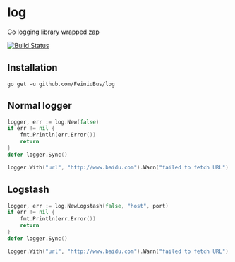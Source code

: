 # log

Go logging library wrapped [zap](https://github.com/uber-go/zap)

[![Build Status](https://travis-ci.org/FeiniuBus/log.svg?branch=master)](https://travis-ci.org/FeiniuBus/log)

## Installation

`go get -u github.com/FeiniuBus/log`

## Normal logger

```Go
logger, err := log.New(false)
if err != nil {
    fmt.Println(err.Error())
    return
}
defer logger.Sync()

logger.With("url", "http://www.baidu.com").Warn("failed to fetch URL")
```

## Logstash

```Go
logger, err := log.NewLogstash(false, "host", port)
if err != nil {
    fmt.Println(err.Error())
    return
}
defer logger.Sync()

logger.With("url", "http://www.baidu.com").Warn("failed to fetch URL")
```
